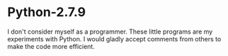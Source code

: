 # Python-2.7.9

I don't consider myself as a programmer. These little programs are my experiments with Python. I would gladly accept comments from others to make the code more efficient.
